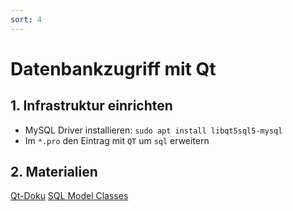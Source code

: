 ```yaml
---
sort: 4
---
```

# Datenbankzugriff mit Qt

## 1. Infrastruktur einrichten
- MySQL Driver installieren: `sudo apt install libqt5sql5-mysql`
- Im `*.pro` den Eintrag mit `QT` um `sql` erweitern

## 2. Materialien
[Qt-Doku](https://doc.qt.io/qt-5/sql-connecting.html)
[SQL Model Classes](https://doc.qt.io/qt-5/sql-model.html)




